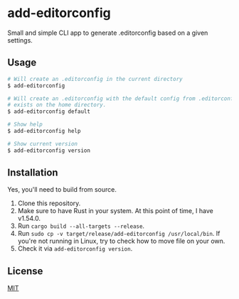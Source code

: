 # add-editorconfig

Small and simple CLI app to generate .editorconfig based on a given settings.

## Usage

```sh
# Will create an .editorconfig in the current directory
$ add-editorconfig

# Will create an .editorconfig with the default config from .editorconfig that
# exists on the home directory.
$ add-editorconfig default

# Show help
$ add-editorconfig help

# Show current version
$ add-editorconfig version
```

## Installation

Yes, you'll need to build from source.

1. Clone this repository.
2. Make sure to have Rust in your system. At this point of time, I have v1.54.0.
3. Run `cargo build --all-targets --release`.
4. Run `sudo cp -v target/release/add-editorconfig /usr/local/bin`.
If you're not running in Linux, try to check how to move file on your own.
5. Check it via `add-editorconfig version`.

## License

[MIT](./LICENSE)
